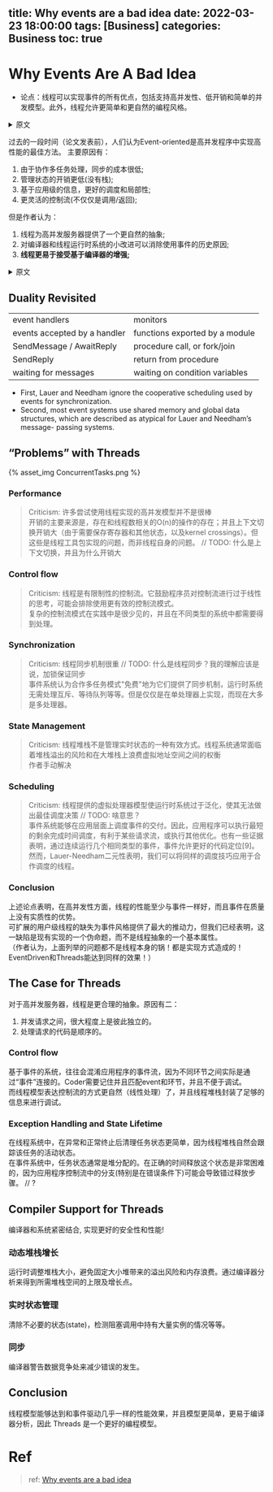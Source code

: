 title: Why events are a bad idea
date: 2022-03-23 18:00:00
tags: [Business]
categories: Business
toc: true
---
# Why Events Are A Bad Idea
- 论点：线程可以实现事件的所有优点，包括支持高并发性、低开销和简单的并发模型。此外，线程允许更简单和更自然的编程风格。

<details>
    <summary>原文</summary>

> Specifically, we believe that threads can achieve all of the strengths of events, including support for high concurrency, low overhead, and a simple concurrency model. Moreover, we argue that threads allow a simpler and more natural programming style.
</details>

过去的一段时间（论文发表前），人们认为Event-oriented是高并发程序中实现高性能的最佳方法。
主要原因有：
1. 由于协作多任务处理，同步的成本很低;
2. 管理状态的开销更低(没有栈);
3. 基于应用级的信息，更好的调度和局部性;
4. 更灵活的控制流(不仅仅是调用/返回);

但是作者认为：
1. 线程为高并发服务器提供了一个更自然的抽象;
2. 对编译器和线程运行时系统的小改进可以消除使用事件的历史原因;
3. **线程更易于接受基于编译器的增强;**

<details>
    <summary>原文</summary>

```
• Inexpensive synchronization due to cooperative multitasking;
• Lower overhead for managing state (no stacks);
• Better scheduling and locality, based on
application-level information; and
• More flexible control flow (not just call/return).

We believe that (1) threads provide a more natural abstraction for high-concurrency servers, and that (2) small improvements to compilers and thread runtime systems can eliminate the historical reasons to use events. Additionally, threads are more amenable to compiler-based enhancements; we believe the right paradigm for highly concurrent applications is a thread package with better compiler support.
```
</details>

## Duality Revisited
|        |        |
|--------|--------|
|event handlers|monitors|
|events accepted by a handler|functions exported by a module|
|SendMessage / AwaitReply|procedure call, or fork/join|
|SendReply|return from procedure|
|waiting for messages|waiting on condition variables|

- First, Lauer and Needham ignore the cooperative scheduling used by events for synchronization. 
- Second, most event systems use shared memory and global data structures, which are described as atypical for Lauer and Needham’s message- passing systems.

## “Problems” with Threads

{% asset_img ConcurrentTasks.png %}

### Performance
> Criticism: 许多尝试使用线程实现的高并发模型并不是很棒  
> 开销的主要来源是，存在和线程数相关的O(n)的操作的存在；并且上下文切换开销大（由于需要保存寄存器和其他状态，以及kernel crossings）。但这些是线程工具包实现的问题，而非线程自身的问题。 // TODO: 什么是上下文切换，并且为什么开销大
### Control flow
> Criticism: 线程是有限制性的控制流。它鼓励程序员对控制流进行过于线性的思考，可能会排除使用更有效的控制流模式。  
> 复杂的控制流模式在实践中是很少见的，并且在不同类型的系统中都需要得到处理。
### Synchronization
> Criticism: 线程同步机制很重 // TODO: 什么是线程同步？我的理解应该是说，加锁保证同步  
> 事件系统认为合作多任务模式"免费"地为它们提供了同步机制，运行时系统无需处理互斥、等待队列等等。但是仅仅是在单处理器上实现，而现在大多是多处理器。
### State Management 
> Criticism: 线程堆栈不是管理实时状态的一种有效方式。线程系统通常面临着堆栈溢出的风险和在大堆栈上浪费虚拟地址空间之间的权衡  
> 作者手动解决

### Scheduling
> Criticism: 线程提供的虚拟处理器模型使运行时系统过于泛化，使其无法做出最佳调度决策 // TODO: 啥意思？  
> 事件系统能够在应用层面上调度事件的交付。因此，应用程序可以执行最短的剩余完成时间调度，有利于某些请求流，或执行其他优化。也有一些证据表明，通过连续运行几个相同类型的事件，事件允许更好的代码定位[9]。然而，Lauer-Needham二元性表明，我们可以将同样的调度技巧应用于合作调度的线程。

### Conclusion
上述论点表明，在高并发性方面，线程的性能至少与事件一样好，而且事件在质量上没有实质性的优势。  
可扩展的用户级线程的缺失为事件风格提供了最大的推动力，但我们已经表明，这一缺陷是现有实现的一个伪命题，而不是线程抽象的一个基本属性。  
（作者认为，上面列举的问题都不是线程本身的锅！都是实现方式造成的！EventDriven和Threads能达到同样的效果！）

## The Case for Threads
对于高并发服务器，线程是更合理的抽象。原因有二：  
1. 并发请求之间，很大程度上是彼此独立的。
2. 处理请求的代码是顺序的。
### Control flow
基于事件的系统，往往会混淆应用程序的事件流，因为不同环节之间实际是通过“事件”连接的。Coder需要记住并且匹配event和环节，并且不便于调试。  
而线程模型表达控制流的方式更自然（线性处理）了，并且线程堆栈封装了足够的信息来进行调试。  

### Exception Handling and State Lifetime
在线程系统中，在异常和正常终止后清理任务状态更简单，因为线程堆栈自然会跟踪该任务的活动状态。  
在事件系统中，任务状态通常是堆分配的。在正确的时间释放这个状态是非常困难的，因为应用程序控制流中的分支(特别是在错误条件下)可能会导致错过释放步骤。 // ?

## Compiler Support for Threads  
编译器和系统紧密结合, 实现更好的安全性和性能!  

### 动态堆栈增长   
运行时调整堆栈大小，避免固定大小堆带来的溢出风险和内存浪费。通过编译器分析来得到所需堆栈空间的上限及增长点。

### 实时状态管理    
清除不必要的状态(state)，检测阻塞调用中持有大量实例的情况等等。

### 同步    
编译器警告数据竞争处来减少错误的发生。

## Conclusion  
线程模型能够达到和事件驱动几乎一样的性能效果，并且模型更简单，更易于编译器分析，因此 Threads 是一个更好的编程模型。

# Ref
> ref: [Why events are a bad idea](http://capriccio.cs.berkeley.edu/pubs/threads-hotos-2003.pdf)